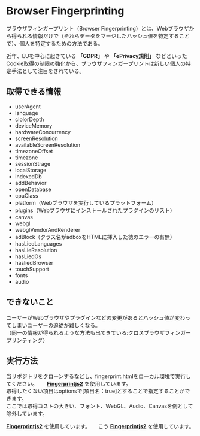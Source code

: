 # Browser Fingerprinting
ブラウザフィンガープリント（Browser Fingerprinting）とは、Webブラウザから得られる情報だけで（それらデータをマージしたハッシュ値を特定することで）、個人を特定するための方法である。  
  
近年、EUを中心に起きている **「GDPR」** や **「ePrivacy規則」** などといったCookie取得の制限の強化から、ブラウザフィンガープリントは新しい個人の特定手法として注目をされている。
  

## 取得できる情報
- userAgent
- language
- clolorDepth
- deviceMemory
- hardwareConcurrency
- screenResolution
- availableScreenResolution
- timezoneOffset
- timezone
- sessionStrage
- localStorage
- indexedDb
- addBehavior
- openDatabase
- cpuClass
- platform（Webブラウザを実行しているプラットフォーム）
- plugins（Webブラウザにインストールされたプラグインのリスト）
- canvas
- webgl
- webglVendorAndRenderer
- adBlock（クラス名がadboxをHTMLに挿入した徳のエラーの有無）
- hasLiedLanguages
- hasLieResolution
- hasLiedOs
- hasliedBrowser
- touchSupport
- fonts
- audio

## できないこと
ユーザーがWebブラウザやプラグインなどの変更があるとハッシュ値が変わってしまいユーザーの追従が難しくなる。  
（同一の情報が得られるような方法も出てきている:クロスブラウザフィンガープリンティング）

## 実行方法
当リポジトリをクローンするなどし、fingerprint.htmlをローカル環境で実行してください。　　
**[Fingerprintjs2](https://github.com/Valve/fingerprintjs2)** を使用しています。  
取得したくない項目はoptionsで[項目名：true]とすることで指定することができます。  
ここでは取得コストの大きい、フォント、WebGL、Audio、Canvasを例として除外しています。

**[Fingerprintjs2](https://github.com/Valve/fingerprintjs2)** を使用しています。　　こう
**[Fingerprintjs2](https://github.com/Valve/fingerprintjs2)** を使用しています。　　
## 
